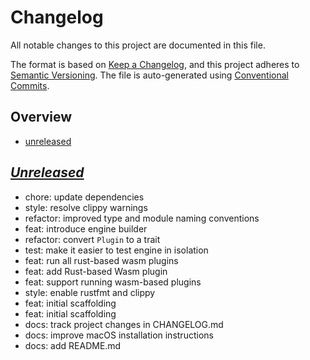 # Changelog

All notable changes to this project are documented in this file.

The format is based on [Keep a Changelog], and this project adheres to
[Semantic Versioning]. The file is auto-generated using [Conventional Commits].

[keep a changelog]: https://keepachangelog.com/en/1.0.0/
[semantic versioning]: https://semver.org/spec/v2.0.0.html
[conventional commits]: https://www.conventionalcommits.org/en/v1.0.0-beta.4/

## Overview

- [unreleased](#unreleased)

## _[Unreleased]_

- chore: update dependencies
- style: resolve clippy warnings
- refactor: improved type and module naming conventions
- feat: introduce engine builder
- refactor: convert `Plugin` to a trait
- test: make it easier to test engine in isolation
- feat: run all rust-based wasm plugins
- feat: add Rust-based Wasm plugin
- feat: support running wasm-based plugins
- style: enable rustfmt and clippy
- feat: initial scaffolding
- feat: initial scaffolding
- docs: track project changes in CHANGELOG.md
- docs: improve macOS installation instructions
- docs: add README.md

[unreleased]: https://github.com/rustic-games/vienna/commits

<!--
Config(
  github: ( repo: "rustic-games/vienna" )
)

Template(
# Changelog

All notable changes to this project are documented in this file.

The format is based on [Keep a Changelog], and this project adheres to
[Semantic Versioning]. The file is auto-generated using [Conventional Commits].

[keep a changelog]: https://keepachangelog.com/en/1.0.0/
[semantic versioning]: https://semver.org/spec/v2.0.0.html
[conventional commits]: https://www.conventionalcommits.org/en/v1.0.0-beta.4/

## Overview

- [unreleased](#unreleased)

{%- for release in releases %}
- [`{{ release.version }}`](#{{ release.version | replace(from=".", to="") }}) – _{{ release.date | date(format="%Y.%m.%d")}}_
{%- endfor %}

## _[Unreleased]_

{% if unreleased.changes -%}
{%- for change in unreleased.changes -%}
- {{ change.type }}: {{ change.description }}
{% endfor %}
{% else -%}
_nothing new to show for… yet!_

{% endif -%}
{%- for release in releases -%}
## [{{ release.version }}]{% if release.title %} – _{{ release.title }}_{% endif %}

_{{ release.date | date(format="%Y.%m.%d") }}_
{%- if release.notes %}

{{ release.notes }}
{% endif -%}
{%- if release.changeset.contributors %}

### Contributions

This release is made possible by the following people (in alphabetical order).
Thank you all for your contributions. Your work – no matter how significant – is
greatly appreciated by the community. 💖
{% for contributor in release.changeset.contributors %}
- {{ contributor.name }} (<{{ contributor.email }}>)
{%- endfor %}
{%- endif %}

### Changes

{% for type, changes in release.changeset.changes | group_by(attribute="type") -%}

#### {{ type | typeheader }}

{% for change in changes -%}
- **{{ change.description }}** ([`{{ change.commit.short_id }}`])

{% if change.body -%}
{{ change.body | indent(n=2) }}

{% endif -%}
{%- endfor -%}

{% endfor %}
{%- endfor -%}

{% if config.github.repo -%}
  {%- set url = "https://github.com/" ~ config.github.repo -%}
{%- else -%}
  {%- set url = "#" -%}
{%- endif -%}
{% if releases -%}
[unreleased]: {{ url }}/compare/v{{ releases | first | get(key="version") }}...HEAD
{%- else -%}
[unreleased]: {{ url }}/commits
{%- endif -%}
{%- for release in releases %}
[{{ release.version }}]: {{ url }}/releases/tag/v{{ release.version }}
{%- endfor %}

{%- for release in releases %}
{%- for change in release.changeset.changes %}
[`{{ change.commit.short_id }}`]: {{ url }}/commit/{{ change.commit.id }}
{%- endfor -%}
{%- endfor %}

)
-->
